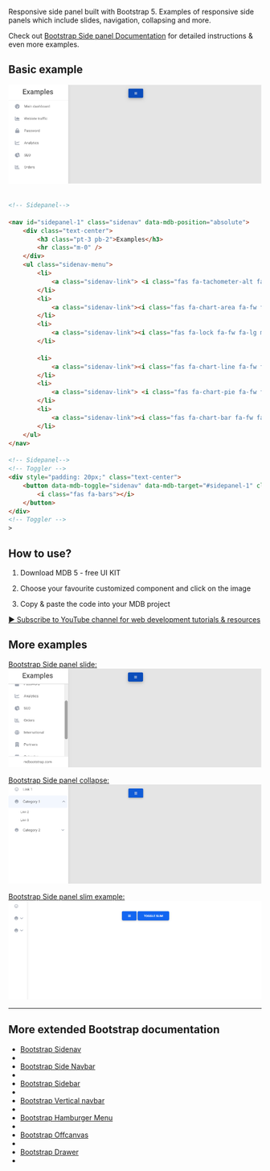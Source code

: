 
Responsive side panel built with Bootstrap 5. Examples of responsive side panels which include slides, navigation, collapsing and more.

Check out [Bootstrap Side panel Documentation](https://mdbootstrap.com/docs/standard/extended/side-panel/) for detailed instructions & even more examples.

## Basic example

![Bootstrap 5 Side panel](/assets/basic-example.png)

```html

<!-- Sidepanel-->

<nav id="sidepanel-1" class="sidenav" data-mdb-position="absolute">
    <div class="text-center">
        <h3 class="pt-3 pb-2">Examples</h3>
        <hr class="m-0" />
    </div>
    <ul class="sidenav-menu">
        <li>
            <a class="sidenav-link"> <i class="fas fa-tachometer-alt fa-fw fa-lg me-3"></i><span>Main dashboard</span> </a>
        </li>
        <li>
            <a class="sidenav-link"><i class="fas fa-chart-area fa-fw fa-lg me-3"></i><span>Webiste traffic</span> </a>
        </li>
        <li>
            <a class="sidenav-link"><i class="fas fa-lock fa-fw fa-lg me-3"></i><span>Password</span></a>
        </li>

        <li>
            <a class="sidenav-link"><i class="fas fa-chart-line fa-fw fa-lg me-3"></i><span>Analytics</span></a>
        </li>
        <li>
            <a class="sidenav-link"> <i class="fas fa-chart-pie fa-fw fa-lg me-3"></i><span>SEO</span> </a>
        </li>
        <li>
            <a class="sidenav-link"><i class="fas fa-chart-bar fa-fw fa-lg me-3"></i><span>Orders</span></a>
        </li>
    </ul>
</nav>

<!-- Sidepanel-->
<!-- Toggler -->
<div style="padding: 20px;" class="text-center">
    <button data-mdb-toggle="sidenav" data-mdb-target="#sidepanel-1" class="btn btn-primary">
        <i class="fas fa-bars"></i>
    </button>
</div>
<!-- Toggler -->
>

```


## How to use?

1. Download MDB 5 - free UI KIT

2. Choose your favourite customized component and click on the image

3. Copy & paste the code into your MDB project

[▶️ Subscribe to YouTube channel for web development tutorials & resources](https://www.youtube.com/MDBootstrap?sub_confirmation=1)

## More examples

[Bootstrap Side panel slide:
![Bootstrap 5 Side panel](/assets/slide.png)](https://mdbootstrap.com/docs/standard/extended/side-panel/#section-slide)

[Bootstrap Side panel collapse:
![Bootstrap 5 Side panel](/assets/collapse.png)](https://mdbootstrap.com/docs/standard/extended/side-panel/#section-collapse)

[Bootstrap Side panel slim example:
![Bootstrap 5 Side panel](/assets/slim-example.png)](https://mdbootstrap.com/docs/standard/extended/side-panel/#section-slim-example)

___

## More extended Bootstrap documentation

<ul>
<li><a href="https://mdbootstrap.com/docs/standard/navigation/sidenav/">Bootstrap  Sidenav</a><li>
<li><a href="https://mdbootstrap.com/docs/standard/extended/side-navbar/">Bootstrap Side Navbar</a><li>
<li><a href="https://mdbootstrap.com/docs/standard/extended/sidebar/">Bootstrap Sidebar</a><li>
<li><a href="https://mdbootstrap.com/docs/standard/extended/vertical-navbar/">Bootstrap Vertical navbar</a><li>
<li><a href="https://mdbootstrap.com/docs/standard/extended/hamburger-menu/">Bootstrap Hamburger Menu</a><li>
<li><a href="https://mdbootstrap.com/docs/standard/extended/offcanvas/">Bootstrap Offcanvas</a><li>
<li><a href="https://mdbootstrap.com/docs/standard/extended/drawer/">Bootstrap Drawer</a><li>
</ul>

